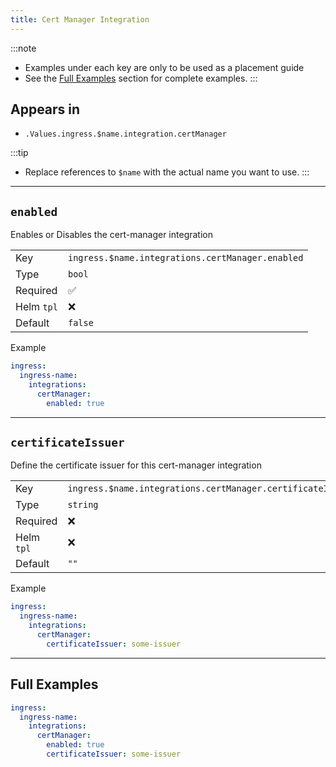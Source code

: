```yaml
---
title: Cert Manager Integration
---
```


:::note
- Examples under each key are only to be used as a placement guide
- See the [Full Examples](#full-examples) section for complete examples.
:::

## Appears in

- `.Values.ingress.$name.integration.certManager`

:::tip
- Replace references to `$name` with the actual name you want to use.
:::

---

## `enabled`

Enables or Disables the cert-manager integration

|            |                                                  |
| ---------- | ------------------------------------------------ |
| Key        | `ingress.$name.integrations.certManager.enabled` |
| Type       | `bool`                                           |
| Required   | ✅                                               |
| Helm `tpl` | ❌                                               |
| Default    | `false`                                          |

Example

```yaml
ingress:
  ingress-name:
    integrations:
      certManager:
        enabled: true
```

---

## `certificateIssuer`

Define the certificate issuer for this cert-manager integration

|            |                                                            |
| ---------- | ---------------------------------------------------------- |
| Key        | `ingress.$name.integrations.certManager.certificateIssuer` |
| Type       | `string`                                                   |
| Required   | ❌                                                         |
| Helm `tpl` | ❌                                                         |
| Default    | `""`                                                       |

Example

```yaml
ingress:
  ingress-name:
    integrations:
      certManager:
        certificateIssuer: some-issuer
```

---

## Full Examples

```yaml
ingress:
  ingress-name:
    integrations:
      certManager:
        enabled: true
        certificateIssuer: some-issuer
```
